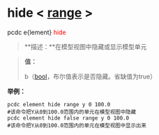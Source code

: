 # hide  < [range](range/) >
pcdc e{lement} <span style='color: red;'>hide</span>
> **描述：**在模型视图中隐藏或显示模型单元

> 
> **值：**
> 
> b（[bool](数据类型/bool/)，布尔值表示是否隐藏。省缺值为true）



**举例：**
```
pcdc element hide range y 0 100.0
#该命令把Y从0到100.0范围内的单元在模型视图中隐藏
pcdc element hide false range y 0 100.0
#该命令把Y从0到100.0范围内的单元在模型视图中显示出来

```
